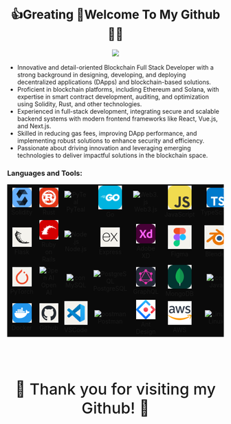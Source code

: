 <h1 align='center'>
  👍Greating 👋Welcome To My Github 👨‍💻
</h1>

<P align='center'>
 <a href="https://github.com/codetechstar">
    <img src="https://readme-typing-svg.herokuapp.com?font=Fira+Code&weight=500&size=36&duration=2000&pause=1000&color=000000&center=true&vCenter=true&random=false&width=1200&height=100&lines=Full+Stack+Web+Developer;Blockchain+Developer;Smart+Contract+Security+Auditor">
  </a> 
</P>

- Innovative and detail-oriented Blockchain Full Stack Developer with a strong background in designing, developing, and deploying decentralized applications (DApps) and blockchain-based solutions.
- Proficient in blockchain platforms, including Ethereum and Solana, with expertise in smart contract development, auditing, and optimization using Solidity, Rust, and other technologies.
- Experienced in full-stack development, integrating secure and scalable backend systems with modern frontend frameworks like React, Vue.js, and Next.js.
- Skilled in reducing gas fees, improving DApp performance, and implementing robust solutions to enhance security and efficiency.
- Passionate about driving innovation and leveraging emerging technologies to deliver impactful solutions in the blockchain space.


<h3 align="left">Languages and Tools:</h3>
<p align="center">
<table align="center" style="background-color:#0A0A0A;">
  <tr>
    <td align="center" width="90">
      <img src="https://raw.githubusercontent.com/tandpfun/skill-icons/main/icons/Solidity.svg" width="45" height="45" alt="Solidity" />
      <br>Solidity
    </td>
       <td align="center" width="90">
      <img src="https://raw.githubusercontent.com/tandpfun/skill-icons/main/icons/Rust.svg" width="45" height="45" alt="Rust" />
      <br>Rust
    </td>
    <td align="center" width="90">
      <img src="https://avatars.githubusercontent.com/u/23182699?s=48&v=4" width="45" height="45" alt="PyTeal" />
      <br>PyTeal
    </td>
    <td align="center" width="90">
      <img src="https://raw.githubusercontent.com/tandpfun/skill-icons/main/icons/GoLang.svg" alt="Go" width="55" height="55" />
      <br>Go
    </td>
    <td align="center" width="90">
      <img src="https://docs.web3js.org/img/web3js.svg" alt="Web3.js" width="55" height="55" />
      <br>Web3.js
    </td>
    <td align="center" width="90">
      <img src="https://raw.githubusercontent.com/tandpfun/skill-icons/main/icons/JavaScript.svg" alt="JavaScript" width="55" height="55" />
      <br>JavaScript
    </td>
    <td align="center" width="90">
      <img src="https://raw.githubusercontent.com/tandpfun/skill-icons/main/icons/TypeScript.svg" width="45" height="45" alt="TypeScript" />
      <br>TypeScript
    </td>
    <td align="center" width="90">
      <img src="https://raw.githubusercontent.com/tandpfun/skill-icons/main/icons/React-Light.svg" width="45" height="45" alt="React" />
      <br>React
    </td>
    <td align="center" width="90">
     <img src="https://raw.githubusercontent.com/tandpfun/skill-icons/main/icons/NextJS-Light.svg" alt="Next" width="55" height="55" />
<br/>Next
    </td>
    <td align="center" width="90">
      <img src="https://raw.githubusercontent.com/tandpfun/skill-icons/main/icons/VueJS-Light.svg" width="45" height="45" alt="Vue" />
      <br>Vue
    </td>
   
  </tr>
  <tr>
    <td align="center" width="90">
      <img src="https://raw.githubusercontent.com/tandpfun/skill-icons/main/icons/Flask-Light.svg" width="45" height="45" alt="Flask" />
      <br>Flask
    </td>
    <td align="center" width="90">
      <img src="https://raw.githubusercontent.com/tandpfun/skill-icons/main/icons/Rails.svg" width="45" height="45" alt="Ruby on Rails" />
      <br>Ruby on Rails
    </td>
    <td align="center" width="90">
      <img src="https://skillicons.dev/icons?i=nodejs" alt="Node.js" width="55" height="55" />
      <br>Node.js
    </td>
    <td align="center" width="90">
      <img src="https://raw.githubusercontent.com/tandpfun/skill-icons/main/icons/ExpressJS-Light.svg" width="45" height="45" alt="Express" />
      <br>Express
    </td>
    <td align="center" width="90">
      <img src="https://raw.githubusercontent.com/tandpfun/skill-icons/main/icons/XD.svg" width="45" height="45" alt="Adobe XD" />
      <br>Adobe XD
    </td>
    <td align="center" width="90">
     <img src="https://raw.githubusercontent.com/tandpfun/skill-icons/main/icons/Figma-Light.svg" alt="Figma" width="55" height="55" />
      <br>Figma
    </td>
    <td align="center" width="90">
      <img src="https://raw.githubusercontent.com/tandpfun/skill-icons/main/icons/Blender-Light.svg" alt="Blender" width="55" height="55" />
      <br>Blender
    </td>
    <td align="center" width="90">
      <img src="https://raw.githubusercontent.com/tandpfun/skill-icons/main/icons/D3-Light.svg" width="45" height="45" alt="D3.js" />
      <br>D3.js
    </td>
    <td align="center" width="90">
     <img src="https://raw.githubusercontent.com/tandpfun/skill-icons/main/icons/Python-Light.svg" width="45 height="45" alt="Python"/>
     <br>Python
    </td>
    <td align="center" width="90">
     <img src="https://icon.icepanel.io/Technology/svg/Pandas.svg" width="45" height="45" alt="Pandas" />
      <br>Pandas
    </td>
  </tr>
  <tr>
    <td align="center" width="90">
      <img src="https://raw.githubusercontent.com/tandpfun/skill-icons/main/icons/PyTorch-Light.svg" width="45" height="45" alt="Rest API" />
      <br>PyTorch
    <td align="center" width="90">
      <img src="https://img.icons8.com/?size=48&id=TUk7vxvtu6hX&format=png" width="45" height="45" alt="Open AI" />
      <br>Open AI
    </td>
    <td align="center" width="90">
      <img src="https://techstack-generator.vercel.app/mysql-icon.svg" alt="icon" width="55" height="55" />
      <br>MySQL
    </td>
    <td align="center" width="90">
      <img src="https://skillicons.dev/icons?i=postgres" width="45" height="45" alt="PostgreSQL" />
      <br>PostgreSQL
    </td>
    <td align="center" width="90">
      <img src="https://raw.githubusercontent.com/tandpfun/skill-icons/main/icons/GraphQL-Dark.svg" width="45" height="45" alt="MySQL" />
      <br>GraphQL
    </td>
    <td align="center" width="90">
      <img src="https://raw.githubusercontent.com/tandpfun/skill-icons/main/icons/MongoDB.svg" alt="MongoDB" width="55" height="55" />
      <br>MongoDB
    </td>
    <td align="center" width="90">
      <img src="https://techstack-generator.vercel.app/java-icon.svg" alt="icon" width="55" height="55" />
      <br>Java
    </td>
    <td align="center" width="90">
       <img src="https://raw.githubusercontent.com/tandpfun/skill-icons/main/icons/PHP-Light.svg" width="45" height="45" alt="php" />
      <br>Php
    </td>
    <td align="center" width="90">
      <img src="https://raw.githubusercontent.com/tandpfun/skill-icons/main/icons/Wordpress.svg" alt="icon" width="55" height="55" />
      <br>Wordpress
    </td>
    <td align="center" width="90">
      <img src="https://techstack-generator.vercel.app/restapi-icon.svg" alt="Rest API" width="55" height="55" />
      <br>Rest API
    </td>
   
  </tr>

  <tr>
    <td align="center" width="90">
      <img src="https://raw.githubusercontent.com/tandpfun/skill-icons/main/icons/Docker.svg" width="45" height="45" alt="Docker" />
      <br>Docker
    <td align="center" width="90">
      <img src="https://raw.githubusercontent.com/tandpfun/skill-icons/main/icons/Github-Light.svg" width="45" height="45" alt="Github" />
      <br>Github
    </td>
    <td align="center" width="90">
      <img src="https://raw.githubusercontent.com/tandpfun/skill-icons/main/icons/VSCode-Light.svg" alt="VSCode" width="55" height="55" />
      <br>VSCode
    </td>
    <td align="center" width="90">
      <img src="https://skillicons.dev/icons?i=postman" width="45" height="45" alt="postman" />
      <br>Postman
    </td>
    <td align="center" width="90">
     <img src="https://github.com/codemedic213515/codemedic213515/blob/dev/ant-design-2.svg" width="45 height="45" alt="antD"/>
     <br>Ant Design
    </td>
     <td align="center" width="90">
      <img src="https://raw.githubusercontent.com/devicons/devicon/master/icons/amazonwebservices/amazonwebservices-original-wordmark.svg" alt="icon" width="55" height="55" />
      <br>AWS
    </td>
    <td align="center" width="90">
      <img src="https://skillicons.dev/icons?i=linux" width="45" height="45" alt="Linux" />
      <br>Linux
    </td>
   <td align="center" width="90">
      <img src="https://techstack-generator.vercel.app/redux-icon.svg" alt="icon" width="55" height="55" />
      <br>Redux
    </td>
    <td align="center" width="90">
      <img src="https://techstack-generator.vercel.app/csharp-icon.svg" alt="icon" width="55" height="55" />
      <br>C#
    </td>
    <td align="center" width="90">
      <img src="https://techstack-generator.vercel.app/cpp-icon.svg" alt="icon" width="55" height="55" />
      <br>C++
    </td>
   
  </tr>
 
</table>
</p>
<br></br>
<h1 align="center" style="font-size:36px; font-weight:500;">
  👋 Thank you for visiting my Github! 👋
</h1>






